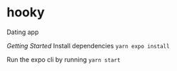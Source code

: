 # hooky
Dating app

*Getting Started*
Install dependencies
`yarn expo install`


Run the expo cli by running
`yarn start`
